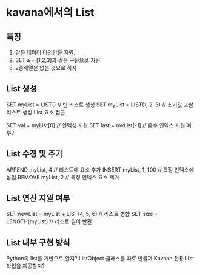# kavana에서의 List

## 특징
1. 같은 데이터 타입만을 지원.
2. SET a = [1,2,3]과 같은 구문으로 지원
3. 2중배열은 없는 것으로 하자

## List 생성

SET myList = LIST() // 빈 리스트 생성
SET myList = LIST(1, 2, 3) // 초기값 포함 리스트 생성
List 요소 접근

SET val = myList[0] // 인덱싱 지원
SET last = myList[-1] // 음수 인덱스 지원 여부?

## List 수정 및 추가

APPEND myList, 4 // 리스트에 요소 추가
INSERT myList, 1, 100 // 특정 인덱스에 삽입
REMOVE myList, 2 // 특정 인덱스 요소 제거

## List 연산 지원 여부

SET newList = myList + LIST(4, 5, 6) // 리스트 병합
SET size = LENGTH(myList) // 리스트 길이 반환

## List 내부 구현 방식

Python의 list를 기반으로 할지?
ListObject 클래스를 따로 만들어 Kavana 전용 List 타입을 제공할지?